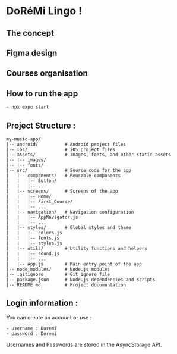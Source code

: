 # DoRéMi Lingo ! 

## The concept

## Figma design

## Courses organisation

## How to run the app 
```
- npx expo start

```
## Project Structure :

```
my-music-app/
|-- android/          # Android project files
|-- ios/              # iOS project files
|-- assets/           # Images, fonts, and other static assets
|-- |-- images/
|-- |-- fonts/
|-- src/              # Source code for the app
|   |-- components/   # Reusable components
|   |   |-- Button/
|   |   |-- ...
|   |-- screens/      # Screens of the app
|   |   |-- Home/
|   |   |-- First_Course/
|   |   |-- ...
|   |-- navigation/   # Navigation configuration
|   |   |-- AppNavigator.js
|   |   |-- ...
|   |-- styles/       # Global styles and theme
|   |   |-- colors.js
|   |   |-- fonts.js
|   |   |-- styles.js
|   |-- utils/        # Utility functions and helpers
|   |   |-- sound.js
|   |   |-- ...
|   |-- App.js        # Main entry point of the app
|-- node_modules/     # Node.js modules
|-- .gitignore        # Git ignore file
|-- package.json      # Node.js dependencies and scripts
|-- README.md         # Project documentation
```

## Login information :

You can create an account or use :

    - username : Doremi
    - password : Doremi

Usernames and Passwords are stored in the AsyncStorage API.